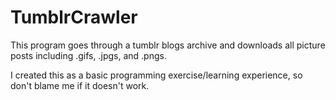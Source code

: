 # TumblrCrawler

This program goes through a tumblr blogs archive and downloads all picture posts including .gifs, .jpgs, and .pngs.

I created this as a basic programming exercise/learning experience, so don't blame me if it doesn't work.
